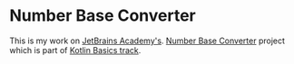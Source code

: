 # Number Base Converter

This is my work on [JetBrains Academy's](https://www.jetbrains.com/academy/).
[Number Base Converter](https://hyperskill.org/projects/165?track=18) project which is part
of [Kotlin Basics track](https://hyperskill.org/tracks/18). 